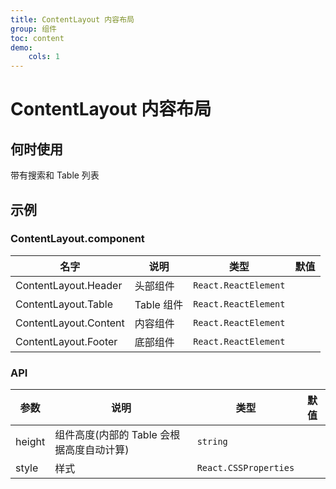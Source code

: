 ```yaml
---
title: ContentLayout 内容布局
group: 组件
toc: content
demo:
    cols: 1
---
```


# ContentLayout 内容布局

## 何时使用

带有搜索和 Table 列表

## 示例

<code src='./demos/basic.tsx' title="ContentLayout 使用"></code>

### ContentLayout.component

| 名字                  | 说明       | 类型                 | 默值 |
| --------------------- | ---------- | -------------------- | ---- |
| ContentLayout.Header  | 头部组件   | `React.ReactElement` |      |
| ContentLayout.Table   | Table 组件 | `React.ReactElement` |      |
| ContentLayout.Content | 内容组件   | `React.ReactElement` |
| ContentLayout.Footer  | 底部组件   | `React.ReactElement` |      |

### API

| 参数   | 说明                                      | 类型                  | 默值 |
| ------ | ----------------------------------------- | --------------------- | ---- |
| height | 组件高度(内部的 Table 会根据高度自动计算) | `string`              |      |
| style  | 样式                                      | `React.CSSProperties` |      |
